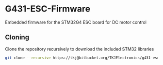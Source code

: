 # G431-ESC-Firmware
Embedded firmware for the STM32G4 ESC board for DC motor control

## Cloning
Clone the repository recursively to download the included STM32 libraries
```bash
git clone --recursive https://tkj@bitbucket.org/TKJElectronics/g431-esc-firmware.git
```